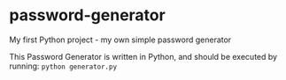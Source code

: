 # password-generator
My first Python project - my own simple password generator

This Password Generator is written in Python, and should be executed by running:
`python generator.py`